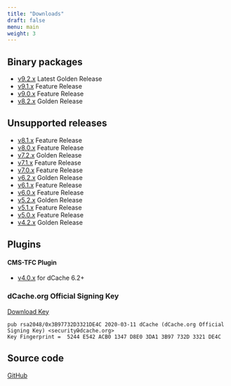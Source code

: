 ```yaml
---
title: "Downloads"
draft: false
menu: main
weight: 3
---
```


## Binary packages
- [v9.2.x](release-9-2/)
    Latest Golden Release
- [v9.1.x](release-9-1/)
    Feature Release
- [v9.0.x](release-9-0/)
    Feature Release
- [v8.2.x](release-8-2/)
    Golden Release

## Unsupported releases

- [v8.1.x](release-8-1/)
    Feature Release
- [v8.0.x](release-8-0/)
    Feature Release
- [v7.2.x](release-7-2/)
    Golden Release
- [v7.1.x](release-7-1/)
    Feature Release
- [v7.0.x](release-7-0/)
    Feature Release
- [v6.2.x](release-6-2/)
    Golden Release
- [v6.1.x](release-6-1/)
    Feature Release
- [v6.0.x](release-6-0/)
    Feature Release
- [v5.2.x](release-5-2/)
    Golden Release
- [v5.1.x](release-5-1/)
    Feature Release
- [v5.0.x](release-5-0/)
    Feature Release
- [v4.2.x](release-4-2/)
    Golden Release

## Plugins

#### CMS-TFC Plugin

- [v4.0.x](https://dcache.org/old/downloads/1.9/repo/xrootd4j-cms-plugin/xrootd4j-cms-plugin-4.0.4-1.noarch.rpm)
    for dCache 6.2+

### dCache.org Official Signing Key

[Download Key](/RPM-GPG-KEY-dcache-org-signing-key)

```
pub rsa2048/0x3B97732D3321DE4C 2020-03-11 dCache (dCache.org Official Signing Key) <securityԹdcache.org>
Key Fingerprint =  5244 E542 ACB0 1347 D8E0 3DA1 3B97 732D 3321 DE4C
```

## Source code

[GitHub](https://github.com/dCache)
